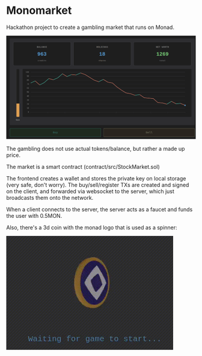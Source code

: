 # Monomarket

Hackathon project to create a gambling market that runs on Monad.

![Screenshot](image/screenshot.png)

The gambling does not use actual tokens/balance, but rather a made up price.

The market is a smart contract (contract/src/StockMarket.sol)

The frontend creates a wallet and stores the private key on local storage (very safe, don't worry). The buy/sell/register TXs are created and signed on the client, and forwarded via websocket to the server, which just broadcasts them onto the network.

When a client connects to the server, the server acts as a faucet and funds the user with 0.5MON.


Also, there's a 3d coin with the monad logo that is used as a spinner:

![Spinner](image/spinner.gif)
